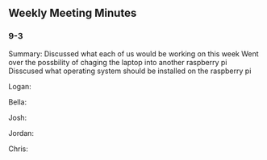 ## Weekly Meeting Minutes

### 9-3

Summary:
Discussed what each of us would be working on this week
Went over the possbility of chaging the laptop into another raspberry pi
Disscused what operating system should be installed on the raspberry pi

Logan:

Bella:

Josh:

Jordan:

Chris:

